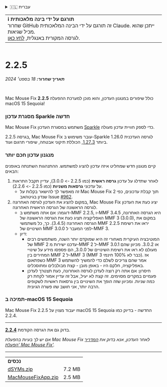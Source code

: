 <details>
<summary>🇮🇱 עברית</summary>

[🇬🇧 English (GitHub)](https://github.com/noah-nuebling/mac-mouse-fix/releases/tag/2.2.5)\
[🇦🇩 Català](https://redirect.macmousefix.com/?target=mmf-release&tag=2.2.5&locale=ca)\
[🇩🇪 Deutsch](https://redirect.macmousefix.com/?target=mmf-release&tag=2.2.5&locale=de)\
[🇪🇸 Español](https://redirect.macmousefix.com/?target=mmf-release&tag=2.2.5&locale=es)\
[🇫🇷 Français](https://redirect.macmousefix.com/?target=mmf-release&tag=2.2.5&locale=fr)\
[🇮🇩 Indonesia](https://redirect.macmousefix.com/?target=mmf-release&tag=2.2.5&locale=id)\
[🇮🇹 Italiano](https://redirect.macmousefix.com/?target=mmf-release&tag=2.2.5&locale=it)\
[🇭🇺 Magyar](https://redirect.macmousefix.com/?target=mmf-release&tag=2.2.5&locale=hu)\
[🇳🇱 Nederlands](https://redirect.macmousefix.com/?target=mmf-release&tag=2.2.5&locale=nl)\
[🇵🇱 Polski](https://redirect.macmousefix.com/?target=mmf-release&tag=2.2.5&locale=pl)\
[🇧🇷 Português (Brasil)](https://redirect.macmousefix.com/?target=mmf-release&tag=2.2.5&locale=pt-BR)\
[🇵🇹 Português (Portugal)](https://redirect.macmousefix.com/?target=mmf-release&tag=2.2.5&locale=pt-PT)\
[🇷🇴 Română](https://redirect.macmousefix.com/?target=mmf-release&tag=2.2.5&locale=ro)\
[🇸🇪 Svenska](https://redirect.macmousefix.com/?target=mmf-release&tag=2.2.5&locale=sv)\
[🇻🇳 Tiếng Việt](https://redirect.macmousefix.com/?target=mmf-release&tag=2.2.5&locale=vi)\
[🇹🇷 Türkçe](https://redirect.macmousefix.com/?target=mmf-release&tag=2.2.5&locale=tr)\
[🇨🇿 Čeština](https://redirect.macmousefix.com/?target=mmf-release&tag=2.2.5&locale=cs)\
[🇬🇷 Ελληνικά](https://redirect.macmousefix.com/?target=mmf-release&tag=2.2.5&locale=el)\
[🇷🇺 Русский](https://redirect.macmousefix.com/?target=mmf-release&tag=2.2.5&locale=ru)\
[🇺🇦 Українська](https://redirect.macmousefix.com/?target=mmf-release&tag=2.2.5&locale=uk)\
**🇮🇱 עברית**\
[🇸🇦 العربية](https://redirect.macmousefix.com/?target=mmf-release&tag=2.2.5&locale=ar)\
[🇮🇳 हिन्दी](https://redirect.macmousefix.com/?target=mmf-release&tag=2.2.5&locale=hi)\
[🇹🇭 ไทย](https://redirect.macmousefix.com/?target=mmf-release&tag=2.2.5&locale=th)\
[🇨🇳 中文 (简体)](https://redirect.macmousefix.com/?target=mmf-release&tag=2.2.5&locale=zh-Hans)\
[🇨🇳 中文 (繁體)](https://redirect.macmousefix.com/?target=mmf-release&tag=2.2.5&locale=zh-Hant)\
[🇭🇰 中文（香港)](https://redirect.macmousefix.com/?target=mmf-release&tag=2.2.5&locale=zh-HK)\
[🇯🇵 日本語](https://redirect.macmousefix.com/?target=mmf-release&tag=2.2.5&locale=ja)\
[🇰🇷 한국어](https://redirect.macmousefix.com/?target=mmf-release&tag=2.2.5&locale=ko)\
[Help translate Mac Mouse Fix to different languages!](https://github.com/noah-nuebling/mac-mouse-fix/discussions/731)
</details>
<table align=><td>
<b>ℹ️ תורגם על ידי בינה מלאכותית</b><br>
שחרור GitHub זה תורגם על ידי הבינה המלאכותית Claude. ייתכן שהוא מכיל שגיאות.<br>
לגרסה המקורית באנגלית, <a href="https://github.com/noah-nuebling/mac-mouse-fix/releases/tag/2.2.5">לחץ כאן</a>.
</td></table>

<table></table>

# 2.2.5
***תאריך שחרור:** 18 בספט׳ 2024*

<br>

Mac Mouse Fix **2.2.5** כולל שיפורים במנגנון העדכון, והוא מוכן למערכת ההפעלה macOS 15 Sequoia!

### מסגרת עדכון Sparkle חדשה

Mac Mouse Fix משתמש במסגרת העדכון [Sparkle](https://sparkle-project.org/) כדי לספק חוויית עדכון מעולה.

בגרסה 2.2.5, Mac Mouse Fix עובר משימוש ב-Sparkle 1.26.0 לגרסה העדכנית ביותר [1.27.3](https://github.com/sparkle-project/Sparkle/releases/tag/1.27.3), הכוללת תיקוני אבטחה, שיפורי תרגום ועוד.

### מנגנון עדכון חכם יותר

קיים מנגנון חדש שמחליט איזה עדכון להציג למשתמש. ההתנהגות השתנתה באופנים הבאים:

1. לאחר שתדלג על עדכון **גרסה ראשית** (כמו 2.2.5 -> 3.0.0), עדיין תקבל התראות על עדכוני **גרסאות משניות** (כמו 2.2.5 -> 2.2.6).
    - זה מאפשר לך להישאר בקלות על Mac Mouse Fix 2 תוך קבלת עדכונים, כפי שנדון בגיטהאב Issue [#962](https://github.com/noah-nuebling/mac-mouse-fix/issues/962).
2. במקום להציג את העדכון לגרסה האחרונה, Mac Mouse Fix יציג כעת את העדכון לגרסה הראשונה של הגרסה הראשית האחרונה.
    - דוגמה: אם אתה משתמש ב-MMF 2.2.5, ו-MMF 3.4.5 היא הגרסה האחרונה, האפליקציה תציג כעת את הגרסה הראשונה של MMF 3 (3.0.0), במקום את הגרסה האחרונה (3.4.5). כך, כל משתמשי MMF 2.2.5 יראו את רשימת השינויים של MMF 3.0.0 לפני המעבר ל-MMF 3.
    - דיון:
        - המוטיבציה העיקרית מאחורי זה היא שמוקדם יותר השנה, משתמשים רבים של MMF 2 עדכנו ישירות מ-MMF 2 ל-MMF 3.0.1 או 3.0.2. מכיוון שהם מעולם לא ראו את רשימת השינויים של 3.0.0, הם פספסו מידע על שינויי המחירים בין MMF 2 ל-MMF 3 (MMF 3 כבר לא 100% חינמי). אז כשפתאום MMF 3 אמר שהם צריכים לשלם כדי להמשיך להשתמש באפליקציה, חלקם היו - באופן מובן - קצת מבולבלים ומתוסכלים.
        - חיסרון: אם אתה רק רוצה לעדכן לגרסה האחרונה, כעת תצטרך לעדכן פעמיים במקרים מסוימים. זה קצת לא יעיל, אבל זה עדיין אמור לקחת רק כמה שניות. ומכיוון שזה הופך את השינויים בין גרסאות ראשיות לשקופים הרבה יותר, אני חושב שזו פשרה הגיונית.

### תמיכה ב-macOS 15 Sequoia

Mac Mouse Fix 2.2.5 יעבוד מצוין על macOS 15 Sequoia החדשה - בדיוק כמו 2.2.4.

---

בדוק גם את הגרסה הקודמת [**2.2.4**](https://redirect.macmousefix.com/?target=mmf-release&tag=2.2.4&locale=he).

*אם יש לך בעיות בהפעלת Mac Mouse Fix לאחר העדכון, אנא בדוק את [המדריך 'הפעלת Mac Mouse Fix'](https://github.com/noah-nuebling/mac-mouse-fix/discussions/861).*

---

<table align="start">
<tr>
    <td colspan=2>
        <b>נכסים</b>
    </td>
</tr>
<tr>
    <td><a href="https://github.com/noah-nuebling/mac-mouse-fix/releases/download/2.2.5/dSYMs.zip">dSYMs.zip</a></td>
    <td>7.2 MB</td>
</tr>
<tr>
    <td><a href="https://github.com/noah-nuebling/mac-mouse-fix/releases/download/2.2.5/MacMouseFixApp.zip">MacMouseFixApp.zip</a></td>
    <td>2.5 MB</td>
</tr>
</table>